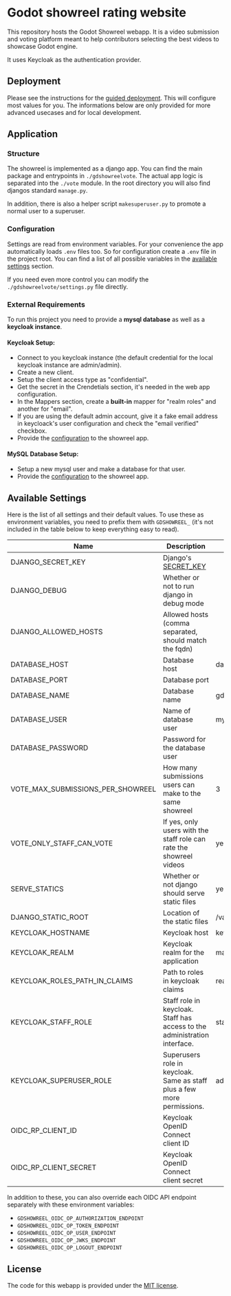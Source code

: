 # Godot showreel rating website

This repository hosts the Godot Showreel webapp. It is a video submission and
voting platform meant to help contributors selecting the best videos to
showcase Godot engine.

It uses Keycloak as the authentication provider.


## Deployment
Please see the instructions for the [guided deployment](deployment/README.md).
This will configure most values for you. The informations below are only
provided for more advanced usecases and for local development.

## Application

### Structure
The showreel is implemented as a django app. You can find the main package and
entrypoints in `./gdshowreelvote`. The actual app logic is separated into the
`./vote` module. In the root directory you will also find djangos standard
`manage.py`.

In addition, there is also a helper script `makesuperuser.py` to
promote a normal user to a superuser.

### Configuration
Settings are read from environment variables. For your convenience the app
automatically loads `.env` files too. So for configuration create a `.env` file
in the project root. You can find a list of all possible variables in the
[available settings](#available-settings) section.

If you need even more control you can modify the `./gdshowreelvote/settings.py`
file directly.

### External Requirements
To run this project you need to provide a **mysql database** as well as a
**keycloak instance**.

#### Keycloak Setup:
- Connect to you keycloak instance (the default credential for the local
  keycloak instance are admin/admin).
- Create a new client.
- Setup the client access type as "confidential".
- Get the secret in the Crendetials section, it's needed in the web app
  configuration.
- In the Mappers section, create a **built-in** mapper for "realm roles" and
  another for "email".
- If you are using the default admin account, give it a fake email address in
  keycloack's user configuration and check the "email verified" checkbox.
- Provide the [configuration](#configuration) to the showreel app.

#### MySQL Database Setup:
- Setup a new mysql user and make a database for that user.
- Provide the [configuration](#configuration) to the showreel app.


## Available Settings

Here is the list of all settings and their default values. To use these as
environment variables, you need to prefix them with `GDSHOWREEL_` (it's
not included in the table below to keep everything easy to read).

| Name                              | Description                                                                                        | Default                                   |
|-----------------------------------|----------------------------------------------------------------------------------------------------|-------------------------------------------|
| DJANGO_SECRET_KEY                 | Django's  [SECRET_KEY](https://docs.djangoproject.com/en/4.2/ref/settings/#std-setting-SECRET_KEY) |                                           |
| DJANGO_DEBUG                      | Whether or not to run django in debug mode                                                         |                                           |
| DJANGO_ALLOWED_HOSTS              | Allowed hosts (comma separated, should match the fqdn)                                             |                                           |
| DATABASE_HOST                     | Database host                                                                                      | database                                  |
| DATABASE_PORT                     | Database port                                                                                      |                                           |
| DATABASE_NAME                     | Database name                                                                                      | gdshowreel                                |
| DATABASE_USER                     | Name of database user                                                                              | mysql                                     |
| DATABASE_PASSWORD                 | Password for the database user                                                                     |                                           |
| VOTE_MAX_SUBMISSIONS_PER_SHOWREEL | How many submissions users can make to the same showreel                                           | 3                                         |
| VOTE_ONLY_STAFF_CAN_VOTE          | If yes, only users with the staff role can rate the showreel videos                                | yes                                       |
| SERVE_STATICS                     | Whether or not django should serve static files                                                    | yes                                       |
| DJANGO_STATIC_ROOT                | Location of the static files                                                                       | /var/www/showreel.godotengine.org/static/ |
| KEYCLOAK_HOSTNAME                 | Keycloak host                                                                                      | keycloak:8080                             |
| KEYCLOAK_REALM                    | Keycloak realm for the application                                                                 | master                                    |
| KEYCLOAK_ROLES_PATH_IN_CLAIMS     | Path to roles in keycloak claims                                                                   | realm_access,roles                        |
| KEYCLOAK_STAFF_ROLE               | Staff role in keycloak. Staff has access to the administration interface.                          | staff                                     |
| KEYCLOAK_SUPERUSER_ROLE           | Superusers role in keycloak. Same as staff plus a few more permissions.                            | admin                                     |
| OIDC_RP_CLIENT_ID                 | Keycloak OpenID Connect client ID                                                                  |                                           |
| OIDC_RP_CLIENT_SECRET             | Keycloak OpenID Connect client secret                                                              |                                           |

In addition to these, you can also override each OIDC API endpoint separately with
these environment variables:
- `GDSHOWREEL_OIDC_OP_AUTHORIZATION_ENDPOINT`
- `GDSHOWREEL_OIDC_OP_TOKEN_ENDPOINT`
- `GDSHOWREEL_OIDC_OP_USER_ENDPOINT`
- `GDSHOWREEL_OIDC_OP_JWKS_ENDPOINT`
- `GDSHOWREEL_OIDC_OP_LOGOUT_ENDPOINT`


## License

The code for this webapp is provided under the [MIT license](LICENSE.txt).
